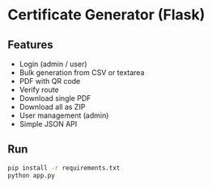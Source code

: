 # Certificate Generator (Flask)

## Features
- Login (admin / user)
- Bulk generation from CSV or textarea
- PDF with QR code
- Verify route
- Download single PDF
- Download all as ZIP
- User management (admin)
- Simple JSON API

## Run

```bash
pip install -r requirements.txt
python app.py